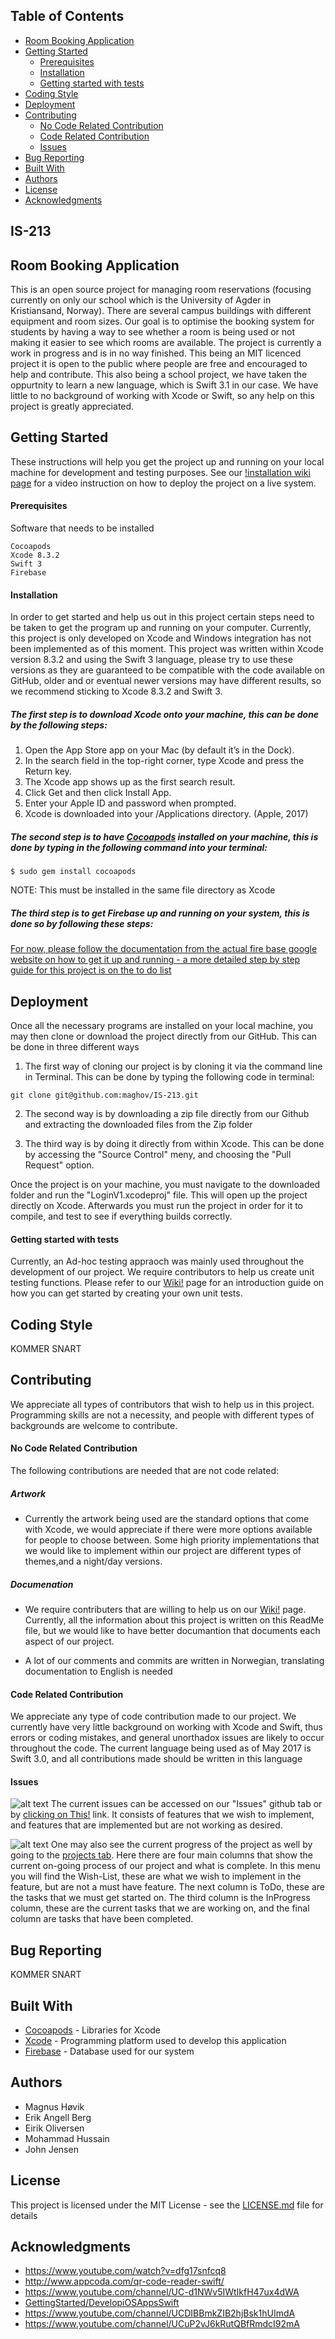 ## Table of Contents

* [Room Booking Application](#room-booking-application)
* [Getting Started](#getting-started)
   * [Prerequisites](#prerequisites)
   * [Installation](#installation)
   * [Getting started with tests](#getting-started-with-tests)
* [Coding Style](#coding-style)
* [Deployment](#deployment)
* [Contributing](#contributing)
    * [No Code Related Contribution](#no-code-related-contribution)
    * [Code Related Contribution](#code-related-contribution)
    * [Issues](#issues)
* [Bug Reporting](#bug-reporting)
* [Built With](#built-With)
* [Authors](#authors)
* [License](#license)
* [Acknowledgments](#acknowledgments)

## IS-213
## Room Booking Application
This is an open source project for managing room reservations (focusing currently on only our school which is the University of Agder in Kristiansand, Norway). There are several campus buildings with different equipment and room sizes. Our goal is to optimise the booking system for students by having a way to see whether a room is being used or not making it easier to see which rooms are available. The project is currently a work in progress and is in no way finished. This being an MIT licenced project it is open to the public where people are free and encouraged to help and contribute. This also being a school project, we have taken the oppurtnity to learn a new language, which is Swift 3.1 in our case. We have little to no background of working with Xcode or Swift, so any help on this project is greatly appreciated.

## Getting Started
These instructions will help you get the project up and running on your local machine for development and testing purposes. See our [!installation wiki page](https://github.com/maghov/IS-213/wiki/Installation) for a video instruction on how to deploy the project on a live system.

#### Prerequisites
Software that needs to be installed
```
Cocoapods 
Xcode 8.3.2
Swift 3
Firebase 
```

#### Installation
In order to get started and help us out in this project certain steps need to be taken to get the program up and running on your computer. Currently, this project is only developed on Xcode and Windows integration has not been implemented as of this moment. 
This project was written within Xcode version 8.3.2 and using the Swift 3 language, please try to use these versions as they are guaranteed to be compatible with the code available on GitHub, older and or eventual newer versions may have different results, so we recommend sticking to Xcode 8.3.2 and Swift 3.

##### The first step is to download Xcode onto your machine, this can be done by the following steps: 

1.	Open the App Store app on your Mac (by default it’s in the Dock).
2.	In the search field in the top-right corner, type Xcode and press the Return key.
3.	The Xcode app shows up as the first search result.
4.	Click Get and then click Install App.
5.	Enter your Apple ID and password when prompted.
6.	Xcode is downloaded into your /Applications directory. (Apple, 2017)

##### The second step is to have [Cocoapods](https://cocoapods.org) installed on your machine, this is done by typing in the following command into your terminal: 

```$ sudo gem install cocoapods```

NOTE: This must be installed in the same file directory as Xcode

##### The third step is to get Firebase up and running on your system, this is done so by following these steps: 
[For now, please follow the documentation from the actual fire base google website on how to get it up and running - a more detailed step by step guide for this project is on the to do list]( https://firebase.google.com/docs/ios/setup)

## Deployment 
Once all the necessary programs are installed on your local machine, you may then clone or download the project directly from our GitHub. This can be done in three different ways

1. The first way of cloning our project is by cloning it via the command line in Terminal. This can be done by typing the following code in terminal: 

 ```git clone git@github.com:maghov/IS-213.git```
 
 2. The second way is by downloading a zip file directly from our Github and extracting the downloaded files from the Zip folder
 
 3. The third way is by doing it directly from within Xcode. This can be done by accessing the "Source Control" meny, and choosing the "Pull Request" option. 
 
Once the project is on your machine, you must navigate to the downloaded folder and run the "LoginV1.xcodeproj" file. This will open up the project directly on Xcode. Afterwards you must run the project in order for it to compile, and test to see if everything builds correctly. 

#### Getting started with tests
Currently, an Ad-hoc testing appraoch was mainly used throughout the development of our project. We require contributors to help us create unit testing functions. Please refer to our [Wiki!](https://github.com/maghov/IS-213/wiki) page for an introduction guide on how you can get started by creating your own unit tests. 

## Coding Style

KOMMER SNART

## Contributing
We appreciate all types of contributors that wish to help us in this project. Programming skills are not a necessity, and people with different types of backgrounds are welcome to contribute. 

#### No Code Related Contribution
The following contributions are needed that are not code related: 

##### Artwork 
* Currently the artwork being used are the standard options that come with Xcode, we would appreciate if there were more options available for people to choose between. Some high priority implementations that we would like to implement within our project are different types of themes,and a night/day versions. 

##### Documenation

* We require contributers that are willing to help us on our [Wiki!](https://github.com/maghov/IS-213/wiki) page. Currently, all the information about this project is written on this ReadMe file, but we would like to have better documantion that documents each aspect of our project. 

* A lot of our comments and commits are written in Norwegian, translating documentation to English is needed


#### Code Related Contribution
We appreciate any type of code contribution made to our project. We currently have very little background on working with Xcode and Swift, thus errors or coding mistakes, and general unorthadox issues are likely to occur throughout the code. The current language being used as of May 2017 is Swift 3.0, and all contributions made should be written in this language

#### Issues 
![alt text](http://i.imgur.com/KoMKtdE.png)
The current issues can be accessed on our "Issues" github tab or by [clicking on This!](https://github.com/maghov/IS-213/issues) link. It consists of features that we wish to implement, and features that are implemented but are not working as desired.

![alt text](http://i.imgur.com/YVAk25G.png)
One may also see the current progress of the project as well by going to the [projects tab](https://github.com/maghov/IS-213/projects/1). Here there are four main columns that show the current on-going process of our project and what is complete. In this menu you will find the Wish-List, these are what we wish to implement in the feature, but are not a must have feature. The next column is ToDo, these are the tasks that we must get started on. The third column is the InProgress column, these are the current tasks that we are working on, and the final column are tasks that have been completed.

## Bug Reporting

KOMMER SNART

## Built With

* [Cocoapods](https://cocoapods.org) - Libraries for Xcode
* [Xcode](https://maven.apache.org/) - Programming platform used to develop this application
* [Firebase](https://firebase.google.com) - Database used for our system

## Authors

* Magnus Høvik 
* Erik Angell Berg 
* Eirik Oliversen
* Mohammad Hussain
* John Jensen


## License
This project is licensed under the MIT License - see the [LICENSE.md](https://github.com/maghov/IS-213/blob/master/LICENSE.txt) file for details

## Acknowledgments

* https://www.youtube.com/watch?v=dfg17snfcq8 
* http://www.appcoda.com/qr-code-reader-swift/ 
* https://www.youtube.com/channel/UC-d1NWv5IWtIkfH47ux4dWA
* [GettingStarted/DevelopiOSAppsSwift](https://developer.apple.com/library/content/referencelibrary/GettingStarted/DevelopiOSAppsSwift/BuildABasicUI.html#//apple_ref/doc/uid/TP40015214-CH5-SW1)
* https://www.youtube.com/channel/UCDIBBmkZIB2hjBsk1hUImdA
* https://www.youtube.com/channel/UCuP2vJ6kRutQBfRmdcI92mA
